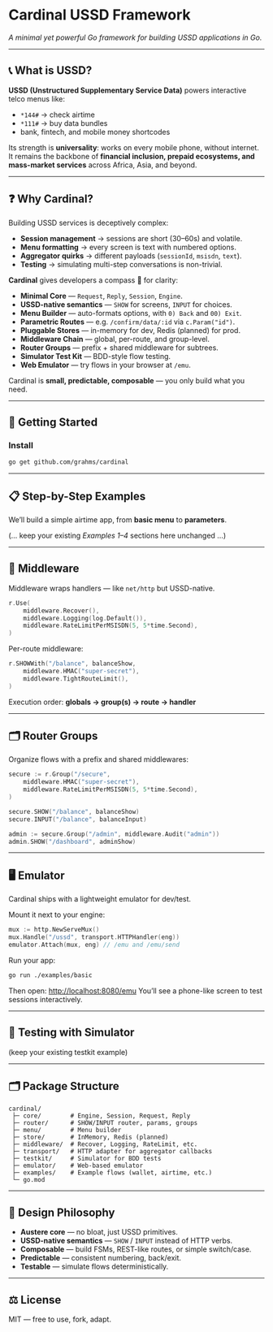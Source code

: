 # Cardinal USSD Framework

*A minimal yet powerful Go framework for building USSD applications in Go.*

---

## 📞 What is USSD?

**USSD (Unstructured Supplementary Service Data)** powers interactive telco menus like:

* `*144#` → check airtime
* `*111#` → buy data bundles
* bank, fintech, and mobile money shortcodes

Its strength is **universality**: works on every mobile phone, without internet.
It remains the backbone of **financial inclusion, prepaid ecosystems, and mass-market services** across Africa, Asia, and beyond.

---

## ❓ Why Cardinal?

Building USSD services is deceptively complex:

* **Session management** → sessions are short (30–60s) and volatile.
* **Menu formatting** → every screen is text with numbered options.
* **Aggregator quirks** → different payloads (`sessionId`, `msisdn`, `text`).
* **Testing** → simulating multi-step conversations is non-trivial.

**Cardinal** gives developers a compass 🧭 for clarity:

* **Minimal Core** — `Request`, `Reply`, `Session`, `Engine`.
* **USSD-native semantics** — `SHOW` for screens, `INPUT` for choices.
* **Menu Builder** — auto-formats options, with `0) Back` and `00) Exit`.
* **Parametric Routes** — e.g. `/confirm/data/:id` via `c.Param("id")`.
* **Pluggable Stores** — in-memory for dev, Redis (planned) for prod.
* **Middleware Chain** — global, per-route, and group-level.
* **Router Groups** — prefix + shared middleware for subtrees.
* **Simulator Test Kit** — BDD-style flow testing.
* **Web Emulator** — try flows in your browser at `/emu`.

Cardinal is **small, predictable, composable** — you only build what you need.

---

## 🚀 Getting Started

### Install

```bash
go get github.com/grahms/cardinal
```

---

## 📋 Step-by-Step Examples

We’ll build a simple airtime app, from **basic menu** to **parameters**.

(… keep your existing *Examples 1–4* sections here unchanged …)

---

## 🔗 Middleware

Middleware wraps handlers — like `net/http` but USSD-native.

```go
r.Use(
    middleware.Recover(),
    middleware.Logging(log.Default()),
    middleware.RateLimitPerMSISDN(5, 5*time.Second),
)
```

Per-route middleware:

```go
r.SHOWWith("/balance", balanceShow,
    middleware.HMAC("super-secret"),
    middleware.TightRouteLimit(),
)
```

Execution order: **globals → group(s) → route → handler**

---

## 🗂 Router Groups

Organize flows with a prefix and shared middlewares:

```go
secure := r.Group("/secure",
    middleware.HMAC("super-secret"),
    middleware.RateLimitPerMSISDN(5, 5*time.Second),
)

secure.SHOW("/balance", balanceShow)
secure.INPUT("/balance", balanceInput)

admin := secure.Group("/admin", middleware.Audit("admin"))
admin.SHOW("/dashboard", adminShow)
```

---

## 🖥 Emulator

Cardinal ships with a lightweight emulator for dev/test.

Mount it next to your engine:

```go
mux := http.NewServeMux()
mux.Handle("/ussd", transport.HTTPHandler(eng))
emulator.Attach(mux, eng) // /emu and /emu/send
```

Run your app:

```bash
go run ./examples/basic
```

Then open: [http://localhost:8080/emu](http://localhost:8080/emu)
You’ll see a phone-like screen to test sessions interactively.

---

## 🧪 Testing with Simulator

(keep your existing testkit example)

---

## 🗂 Package Structure

```
cardinal/
 ├─ core/        # Engine, Session, Request, Reply
 ├─ router/      # SHOW/INPUT router, params, groups
 ├─ menu/        # Menu builder
 ├─ store/       # InMemory, Redis (planned)
 ├─ middleware/  # Recover, Logging, RateLimit, etc.
 ├─ transport/   # HTTP adapter for aggregator callbacks
 ├─ testkit/     # Simulator for BDD tests
 ├─ emulator/    # Web-based emulator
 ├─ examples/    # Example flows (wallet, airtime, etc.)
 └─ go.mod
```

---

## 📜 Design Philosophy

* **Austere core** — no bloat, just USSD primitives.
* **USSD-native semantics** — `SHOW` / `INPUT` instead of HTTP verbs.
* **Composable** — build FSMs, REST-like routes, or simple switch/case.
* **Predictable** — consistent numbering, back/exit.
* **Testable** — simulate flows deterministically.

---

## ⚖️ License

MIT — free to use, fork, adapt.

